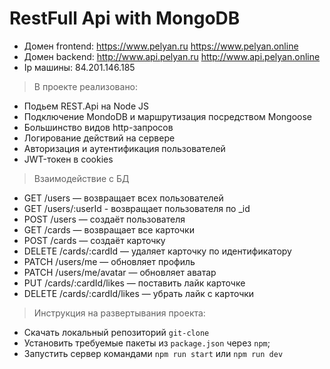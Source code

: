 # RestFull Api with MongoDB
- Домен frontend: https://www.pelyan.ru https://www.pelyan.online
- Домен backend: http://www.api.pelyan.ru http://www.api.pelyan.online
- Ip машины: 84.201.146.185

> В проекте реализовано:
- Подьем REST.Api на Node JS
- Подключение MondoDB и маршрутизация посредством Mongoose
- Большинство видов http-запросов
- Логирование действий на сервере
- Авторизация и аутентификация пользователей
- JWT-токен в cookies


> Взаимодействие с БД
- GET /users — возвращает всех пользователей
- GET /users/:userId - возвращает пользователя по _id
- POST /users — создаёт пользователя
- GET /cards — возвращает все карточки
- POST /cards — создаёт карточку
- DELETE /cards/:cardId — удаляет карточку по идентификатору
- PATCH /users/me — обновляет профиль
- PATCH /users/me/avatar — обновляет аватар
- PUT /cards/:cardId/likes — поставить лайк карточке
- DELETE /cards/:cardId/likes — убрать лайк с карточки

> Инструкция на развертывания проекта:
- Скачать локальный репозиторий `git-clone`
- Установить требуемые пакеты из `package.json` через `npm`;
- Запустить сервер командами `npm run start` или `npm run dev`
